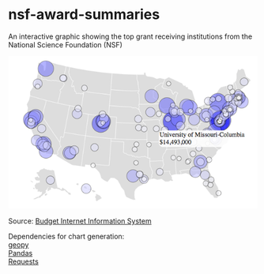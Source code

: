 nsf-award-summaries
===================
An interactive graphic showing the top grant receiving institutions from the National Science Foundation (NSF)

![Top NSF Award Institutions](./screenshot.png?raw=true)

Source: [Budget Internet Information System](http://dellweb.bfa.nsf.gov/)

Dependencies for chart generation:  
[geopy](https://github.com/geopy/geopy)  
[Pandas](http://pandas.pydata.org/)  
[Requests](http://docs.python-requests.org/en/latest/)  
